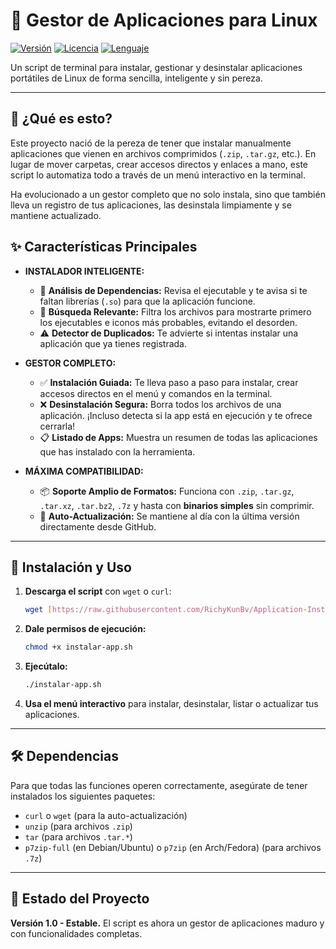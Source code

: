 # 🐧 Gestor de Aplicaciones para Linux

[![Versión](https://img.shields.io/badge/Versión-1.0-blue.svg)](https://github.com/RichyKunBv/Application-Installer-in-ZIP)
[![Licencia](https://img.shields.io/badge/Licencia-GPL--3.0-green.svg)](https://github.com/RichyKunBv/Application-Installer-in-ZIP/blob/main/LICENSE)
[![Lenguaje](https://img.shields.io/badge/Lenguaje-Bash-lightgrey.svg)](https://github.com/RichyKunBv/Application-Installer-in-ZIP)

Un script de terminal para instalar, gestionar y desinstalar aplicaciones portátiles de Linux de forma sencilla, inteligente y sin pereza.

---

## 🤔 ¿Qué es esto?

Este proyecto nació de la pereza de tener que instalar manualmente aplicaciones que vienen en archivos comprimidos (`.zip`, `.tar.gz`, etc.). En lugar de mover carpetas, crear accesos directos y enlaces a mano, este script lo automatiza todo a través de un menú interactivo en la terminal.

Ha evolucionado a un gestor completo que no solo instala, sino que también lleva un registro de tus aplicaciones, las desinstala limpiamente y se mantiene actualizado.

## ✨ Características Principales

* **INSTALADOR INTELIGENTE:**
    * 🧠 **Análisis de Dependencias:** Revisa el ejecutable y te avisa si te faltan librerías (`.so`) para que la aplicación funcione.
    * 🔎 **Búsqueda Relevante:** Filtra los archivos para mostrarte primero los ejecutables e iconos más probables, evitando el desorden.
    * ⚠️ **Detector de Duplicados:** Te advierte si intentas instalar una aplicación que ya tienes registrada.

* **GESTOR COMPLETO:**
    * ✅ **Instalación Guiada:** Te lleva paso a paso para instalar, crear accesos directos en el menú y comandos en la terminal.
    * ❌ **Desinstalación Segura:** Borra todos los archivos de una aplicación. ¡Incluso detecta si la app está en ejecución y te ofrece cerrarla!
    * 📋 **Listado de Apps:** Muestra un resumen de todas las aplicaciones que has instalado con la herramienta.

* **MÁXIMA COMPATIBILIDAD:**
    * 📦 **Soporte Amplio de Formatos:** Funciona con `.zip`, `.tar.gz`, `.tar.xz`, `.tar.bz2`, `.7z` y hasta con **binarios simples** sin comprimir.
    * 🔄 **Auto-Actualización:** Se mantiene al día con la última versión directamente desde GitHub.

---

## 🚀 Instalación y Uso

1.  **Descarga el script** con `wget` o `curl`:
    ```bash
    wget [https://raw.githubusercontent.com/RichyKunBv/Application-Installer-in-ZIP/main/instalar-app.sh](https://raw.githubusercontent.com/RichyKunBv/Application-Installer-in-ZIP/main/instalar-app.sh)
    ```
2.  **Dale permisos de ejecución:**
    ```bash
    chmod +x instalar-app.sh
    ```
3.  **Ejecútalo:**
    ```bash
    ./instalar-app.sh
    ```
4.  **Usa el menú interactivo** para instalar, desinstalar, listar o actualizar tus aplicaciones.

---

## 🛠️ Dependencias

Para que todas las funciones operen correctamente, asegúrate de tener instalados los siguientes paquetes:
* `curl` o `wget` (para la auto-actualización)
* `unzip` (para archivos `.zip`)
* `tar` (para archivos `.tar.*`)
* `p7zip-full` (en Debian/Ubuntu) o `p7zip` (en Arch/Fedora) (para archivos `.7z`)

---

## 📝 Estado del Proyecto

**Versión 1.0 - Estable.** El script es ahora un gestor de aplicaciones maduro y con funcionalidades completas.
